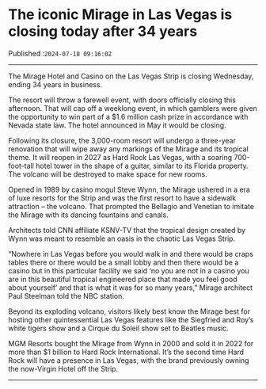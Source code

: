 # The iconic Mirage in Las Vegas is closing today after 34 years

Published :`2024-07-18 09:16:02`

---

The Mirage Hotel and Casino on the Las Vegas Strip is closing Wednesday, ending 34 years in business.

The resort will throw a farewell event, with doors officially closing this afternoon. That will cap off a weeklong event, in which gamblers were given the opportunity to win part of a $1.6 million cash prize in accordance with Nevada state law. The hotel announced in May it would be closing.

Following its closure, the 3,000-room resort will undergo a three-year renovation that will wipe away any markings of the Mirage and its tropical theme. It will reopen in 2027 as Hard Rock Las Vegas, with a soaring 700-foot-tall hotel tower in the shape of a guitar, similar to its Florida property. The volcano will be destroyed to make space for new rooms.

Opened in 1989 by casino mogul Steve Wynn, the Mirage ushered in a era of luxe resorts for the Strip and was the first resort to have a sidewalk attraction – the volcano. That prompted the Bellagio and Venetian to imitate the Mirage with its dancing fountains and canals.

Architects told CNN affiliate KSNV-TV that the tropical design created by Wynn was meant to resemble an oasis in the chaotic Las Vegas Strip.

“Nowhere in Las Vegas before you would walk in and there would be craps tables there or there would be a small lobby and then there would be a casino but in this particular facility we said ‘no you are not in a casino you are in this beautiful tropical engineered place that made you feel good about yourself’ and that is what it was for so many years,” Mirage architect Paul Steelman told the NBC station.

Beyond its exploding volcano, visitors likely best know the Mirage best for hosting other quintessential Las Vegas features like the Siegfried and Roy’s white tigers show and a Cirque du Soleil show set to Beatles music.

MGM Resorts bought the Mirage from Wynn in 2000 and sold it in 2022 for more than $1 billion to Hard Rock International. It’s the second time Hard Rock will have a presence in Las Vegas, with the brand previously owning the now-Virgin Hotel off the Strip.

---

